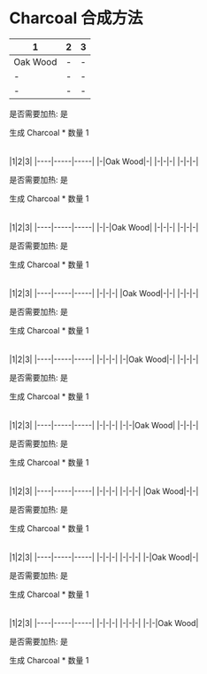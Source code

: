 # Charcoal 合成方法

|1|2|3|
|----|-----|-----|
|Oak Wood|-|-|
|-|-|-|
|-|-|-|

是否需要加热: 是

生成 Charcoal \* 数量 1
<br/> <br/> <br/> 
|1|2|3|
|----|-----|-----|
|-|Oak Wood|-|
|-|-|-|
|-|-|-|

是否需要加热: 是

生成 Charcoal \* 数量 1
<br/> <br/> <br/> 
|1|2|3|
|----|-----|-----|
|-|-|Oak Wood|
|-|-|-|
|-|-|-|

是否需要加热: 是

生成 Charcoal \* 数量 1
<br/> <br/> <br/> 
|1|2|3|
|----|-----|-----|
|-|-|-|
|Oak Wood|-|-|
|-|-|-|

是否需要加热: 是

生成 Charcoal \* 数量 1
<br/> <br/> <br/> 
|1|2|3|
|----|-----|-----|
|-|-|-|
|-|Oak Wood|-|
|-|-|-|

是否需要加热: 是

生成 Charcoal \* 数量 1
<br/> <br/> <br/> 
|1|2|3|
|----|-----|-----|
|-|-|-|
|-|-|Oak Wood|
|-|-|-|

是否需要加热: 是

生成 Charcoal \* 数量 1
<br/> <br/> <br/> 
|1|2|3|
|----|-----|-----|
|-|-|-|
|-|-|-|
|Oak Wood|-|-|

是否需要加热: 是

生成 Charcoal \* 数量 1
<br/> <br/> <br/> 
|1|2|3|
|----|-----|-----|
|-|-|-|
|-|-|-|
|-|Oak Wood|-|

是否需要加热: 是

生成 Charcoal \* 数量 1
<br/> <br/> <br/> 
|1|2|3|
|----|-----|-----|
|-|-|-|
|-|-|-|
|-|-|Oak Wood|

是否需要加热: 是

生成 Charcoal \* 数量 1
<br/> <br/> <br/> 

